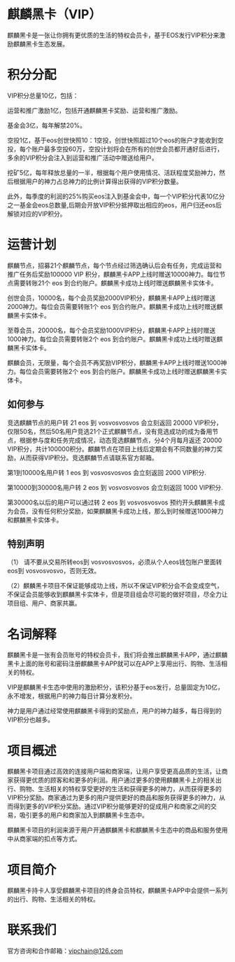# 麒麟黑卡（VIP）

麒麟黑卡是一张让你拥有更优质的生活的特权会员卡，基于EOS发行VIP积分来激励麒麟黑卡生态发展。


# 积分分配

VIP积分总量10亿，包括：

运营和推广激励1亿，包括开通麒麟黑卡奖励、运营和推广激励。

基金会3亿，每年解禁20%。

空投1亿，基于eos创世快照10：1空投，创世快照超过10个eos的账户才能收到空投，每个账户最多空投60万，空投计划将会在所有的创世会员都开通好后进行，多余的VIP积分会注入到运营和推广活动中赠送给用户。

挖矿5亿，每年释放总量的一半，根据每个用户使用情况、活跃程度奖励神力，然后根据用户的神力占总神力的比例计算得出获得的VIP积分数量。

此外，每季度的利润的25%购买eos注入到基金会中，每一个VIP积分代表10亿分之一基金会eos总数量,后期会开放VIP积分抵押取出相应的eos，用户归还eos后解锁对应的VIP积分。


# 运营计划

麒麟节点，招募21个麒麟节点，每个节点经过筛选确认后会有任务，完成运营和推广任务后奖励100000 VIP 积分，麒麟黑卡APP上线时赠送10000神力。每位节点需要转账21个 eos 到合约账户。麒麟黑卡成功上线时赠送麒麟黑卡实体卡。

创世会员，10000名，每个会员奖励2000VIP积分，麒麟黑卡APP上线时赠送2000神力。每位会员需要转账1个 eos 到合约账户。麒麟黑卡成功上线时赠送麒麟黑卡实体卡。

至尊会员，20000名，每个会员奖励1000VIP积分，麒麟黑卡APP上线时赠送1000神力。每位会员需要转账2个 eos 到合约账户。麒麟黑卡成功上线时赠送麒麟黑卡实体卡。

麒麟会员，无限量，每个会员不再奖励VIP积分，麒麟黑卡APP上线时赠送1000神力。每位会员需要转账2个 eos 到合约账户。麒麟黑卡成功上线时赠送麒麟黑卡实体卡。


## 如何参与

 竞选麒麟节点的用户转 21 eos 到 vosvosvosvos 会立刻返回 20000 VIP积分，仅限50名，然后50名用户竞选21个正式麒麟节点，没有竞选成功的成为备用节点，根据参与度和任务完成情况，动态竞选麒麟节点，分4个月每月返还  20000 VIP积分，共计100000积分。麒麟节点在项目上线后定期会有不同数量的神力奖励，从而获得VIP积分。竞选麒麟节点请联系官方邮箱。
 
 第1到10000名用户转 1 eos 到 vosvosvosvos 会立刻返回 2000 VIP积分.
 
 第10000到30000名用户转 2 eos 到 vosvosvosvos 会立刻返回 1000 VIP积分.
 
 第30000名以后的用户可以通过转 2 eos 到 vosvosvosvos 预约开头麒麟黑卡成为会员，没有任何积分奖励，如果麒麟黑卡成功上线，那么到时候赠送1000神力和麒麟黑卡实体卡。


## 特别声明

（1） 请不要从交易所转eos到 vosvosvosvos，必须从个人eos钱包账户里面转eos到 vosvosvosvo，否则无效。

（2）麒麟黑卡项目不保证能够成功上线，所以不保证VIP积分会不会变成空气，不保证会员能够收到麒麟黑卡实体卡，但是项目组会尽可能的做好项目，尽全力让项目组、用户、商家共赢。



# 名词解释

麒麟黑卡是一张有会员账号的特权会员卡，我们将会推出麒麟黑卡APP，通过麒麟黑卡上面的账号和密码注册麒麟黑卡APP就可以在APP上享用出行、购物、生活相关的特权。

VIP是麒麟黑卡生态中使用的激励积分，该积分基于eos发行，总量固定为10亿，永不增发，根据用户的神力每日计算分发积分。

神力是用户通过经常使用麒麟黑卡得到的奖励点，用户的神力越多，每日得到的VIP积分也越多。

# 项目概述

麒麟黑卡项目通过高效的连接用户端和商家端，让用户享受更高品质的生活，让商家获得更优质的顾客和和更多的利润。用户通过更多的使用麒麟黑卡上的相关出行、购物、生活相关的特权享受更好的生活和获得更多的神力，从而获得更多的VIP积分奖励。商家通过为更多的用户提供更好的商品和服务获得更多的神力，从而得到更多的VIP积分奖励。通过VIP积分能够更好的促成用户和商家之间的交易，吸引更多的用户和商家加入到麒麟黑卡生态中。

麒麟黑卡项目的利润来源于用户开通麒麟黑卡和麒麟黑卡生态中的商品和服务使用中从商家端的扣点等方式。


# 项目简介

麒麟黑卡持卡人享受麒麟黑卡项目的终身会员特权，麒麟黑卡APP中会提供一系列的出行、购物、生活相关的特权。

# 联系我们

  官方咨询和合作邮箱：vipchain@126.com








